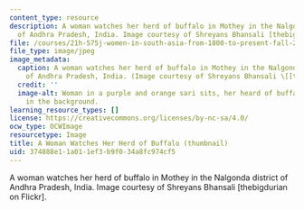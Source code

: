 ```yaml
---
content_type: resource
description: A woman watches her herd of buffalo in Mothey in the Nalgonda district
  of Andhra Pradesh, India. Image courtesy of Shreyans Bhansali [thebigdurian on Flickr].
file: /courses/21h-575j-women-in-south-asia-from-1800-to-present-fall-2006/374888e11a011ef3b9f034a8fc974cf5_21h-575jf06-th.jpg
file_type: image/jpeg
image_metadata:
  caption: A woman watches her herd of buffalo in Mothey in the Nalgonda district
    of Andhra Pradesh, India. (Image courtesy of Shreyans Bhansali \[[thebigdurian](http://www.flickr.com/photos/thebigdurian/)\].)
  credit: ''
  image-alt: Woman in a purple and orange sari sits, her heard of buffalo grazing
    in the background.
learning_resource_types: []
license: https://creativecommons.org/licenses/by-nc-sa/4.0/
ocw_type: OCWImage
resourcetype: Image
title: A Woman Watches Her Herd of Buffalo (thumbnail)
uid: 374888e1-1a01-1ef3-b9f0-34a8fc974cf5
---
```

A woman watches her herd of buffalo in Mothey in the Nalgonda district of Andhra Pradesh, India. Image courtesy of Shreyans Bhansali [thebigdurian on Flickr].